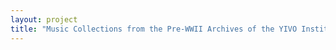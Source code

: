 ```yaml
--- 
layout: project 
title: "Music Collections from the Pre-WWII Archives of the YIVO Institute for Jewish Research" 
---
```



